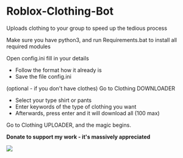 # Roblox-Clothing-Bot
Uploads clothing to your group to speed up the tedious process

Make sure you have python3, and run Requirements.bat to install all
required modules

Open config.ini fill in your details
- Follow the format how it already is
- Save the file config.ini

(optional - if you don't have clothes)
Go to Clothing DOWNLOADER
- Select your type shirt or pants
- Enter keywords of the type of clothing you want
- Afterwards, press enter and it will download all (100 max)

Go to Clothing UPLOADER, and the magic begins.

**Donate to support my work - it's massively appreciated**

<a href="https://www.buymeacoffee.com/adaks"><img src="https://img.buymeacoffee.com/button-api/?text=Buy me a coffee&emoji=&slug=adaks&button_colour=FFDD00&font_colour=000000&font_family=Poppins&outline_colour=000000&coffee_colour=FFDD00" /></a>
